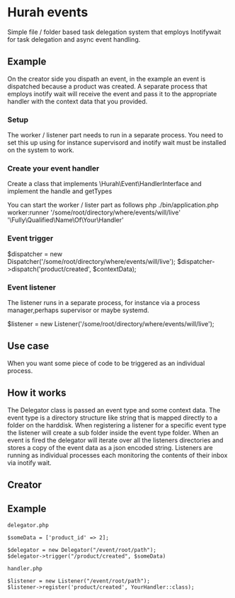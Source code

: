 # Hurah events
Simple file / folder based task delegation system that employs Inotifywait for task delegation and async event handling.

## Example
On the creator side you dispath an event, in the example an event is dispatched because a product was created. A 
separate process that employs inotify wait will receive the event and pass it to the appropriate handler with the 
context data that you provided.

### Setup
The worker / listener part needs to run in a separate process. You need to set this up using for instance supervisord 
and inotify wait must be installed on the system to work. 

### Create your event handler
Create a class that implements \Hurah\Event\HandlerInterface and implement the handle and getTypes

You can start the worker / lister part as follows
php ./bin/application.php worker:runner '/some/root/directory/where/events/will/live' '\Fully\Qualified\Name\Of\Your\Handler'

### Event trigger
$dispatcher = new Dispatcher('/some/root/directory/where/events/will/live');
$dispatcher->dispatch('product/created', $contextData);

### Event listener
The listener runs in a separate process, for instance via a process manager,perhaps supervisor or maybe systemd.

$listener = new Listener('/some/root/directory/where/events/will/live');





## Use case
When you want some piece of code to be triggered as an individual process.

## How it works
The Delegator class is passed an event type and some context data. The event type is a directory structure like string
that is mapped directly to a folder on the harddisk. When registering a listener for a specific event type the listener
will create a sub folder inside the event type folder. When an event is fired the delegator will iterate over all the
listeners directories and stores a copy of the event data as a json encoded string. Listeners are running as individual 
processes each monitoring the contents of their inbox via inotify wait.

## Creator


## Example
```
delegator.php

$someData = ['product_id' => 2];

$delegator = new Delegator("/event/root/path");
$delegator->trigger("/product/created", $someData)
```


```
handler.php

$listener = new Listener("/event/root/path");
$listener->register('product/created', YourHandler::class);

```